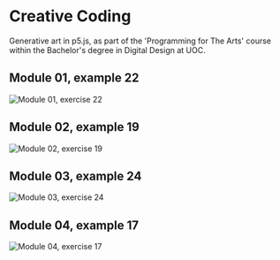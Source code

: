 # Creative Coding

Generative art in p5.js, as part of the 'Programming for The Arts' course within the Bachelor's degree in Digital Design at UOC.

## Module 01, example 22
![Module 01, exercise 22](https://mir-s3-cdn-cf.behance.net/project_modules/max_3840/376c99197039937.66298e713f083.png)

## Module 02, example 19
![Module 02, exercise 19](https://mir-s3-cdn-cf.behance.net/project_modules/fs/2557b1197039937.66298e713f8dd.png)

## Module 03, example 24
![Module 03, exercise 24](https://mir-s3-cdn-cf.behance.net/project_modules/max_3840/ffb600197039937.66298e713e93a.png)

## Module 04, example 17
![Module 04, exercise 17](https://mir-s3-cdn-cf.behance.net/project_modules/max_3840/3c8bd0197039937.66298e713fd8b.png)
